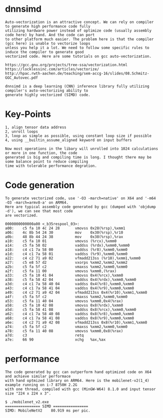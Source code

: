 # dnnsimd

	Auto-vectorization is an attractive concept. We can rely on compiler to generate high performance code fully 
	utilizing hardware power instead of optimize code (usually assembly code here) by hand. And the code can port 
	to other platform much easier. The problem here is that the compiler (gcc here) is unable to vectorize loops
	unless you help it a lot. We need to follow some specific rules to induce the compiler to generate good 
	vectorized code. Here are some tutorials on gcc auto-vectorization.

	https://gcc.gnu.org/projects/tree-ssa/vectorization.html
	https://locklessinc.com/articles/vectorize/
	http://hpac.rwth-aachen.de/teaching/sem-accg-16/slides/08.Schmitz-GGC_Autovec.pdf

	dnnsimd is a deep learning (CNN) inference library fully utilizing compiler's auto-vectorizing ability to 
	generate highly vectorized (SIMD) code. 

# Key-Points

	1, align tensor data address
	2, unroll loops
	3, loop as simple as possible, using constant loop size if possible
	4, using __builtin_assume_aligned keyword on input buffers

	Now most operations in the libary will unrolled into 1024 calculations or more in one function, the code 
	generated is big and compiling time is long. I thought there may be some balance point to reduce compiling
	time with tolerable performance degration.

# Code generation
	
	To generate vectorized code, use '-O3 -march=native' on X64 and '-m64 -O3 -march=armv8-a' on ARM64.
	Here are typical assembly code generated by gcc (dumped with 'objdump -d'), we can see that most code 
	are vectorized.

	0000000000000a00 <_b35respool_03>:
	a00:	c5 fa 10 4c 24 28    	vmovss 0x28(%rsp),%xmm1
	a06:	4c 8b 54 24 30       	mov    0x30(%rsp),%r10
	a0b:	48 8b 44 24 38       	mov    0x38(%rsp),%rax
	a10:	c5 fa 10 01          	vmovss (%rcx),%xmm0
	a14:	c5 fa 58 02          	vaddss (%rdx),%xmm0,%xmm0
	a18:	c4 c1 7a 58 00       	vaddss (%r8),%xmm0,%xmm0
	a1d:	c4 c1 7a 58 01       	vaddss (%r9),%xmm0,%xmm0
	a22:	c4 c2 71 a9 02       	vfmadd213ss (%r10),%xmm1,%xmm0
	a27:	c5 e8 57 d2          	vxorps %xmm2,%xmm2,%xmm2
	a2b:	c5 fa 5f c2          	vmaxss %xmm2,%xmm0,%xmm0
	a2f:	c5 fa 11 00          	vmovss %xmm0,(%rax)
	a33:	c5 fa 10 41 04       	vmovss 0x4(%rcx),%xmm0
	a38:	c5 fa 58 42 04       	vaddss 0x4(%rdx),%xmm0,%xmm0
	a3d:	c4 c1 7a 58 40 04    	vaddss 0x4(%r8),%xmm0,%xmm0
	a43:	c4 c1 7a 58 41 04    	vaddss 0x4(%r9),%xmm0,%xmm0
	a49:	c4 c2 71 a9 42 04    	vfmadd213ss 0x4(%r10),%xmm1,%xmm0
	a4f:	c5 fa 5f c2          	vmaxss %xmm2,%xmm0,%xmm0
	a53:	c5 fa 11 40 04       	vmovss %xmm0,0x4(%rax)
	a58:	c5 fa 10 42 08       	vmovss 0x8(%rdx),%xmm0
	a5d:	c5 fa 58 41 08       	vaddss 0x8(%rcx),%xmm0,%xmm0
	a62:	c4 c1 7a 58 40 08    	vaddss 0x8(%r8),%xmm0,%xmm0
	a68:	c4 c1 7a 58 41 08    	vaddss 0x8(%r9),%xmm0,%xmm0
	a6e:	c4 c2 71 a9 42 08    	vfmadd213ss 0x8(%r10),%xmm1,%xmm0
	a74:	c5 fa 5f c2          	vmaxss %xmm2,%xmm0,%xmm0
	a78:	c5 fa 11 40 08       	vmovss %xmm0,0x8(%rax)
	a7d:	c3                   	retq   
	a7e:	66 90                	xchg   %ax,%ax

# performance

	The code generated by gcc can outperform hand optimized code on X64 and achieve similar performace 
	with hand optmized library on ARM64. Here is the mobilenet-v2(1_4) example running on i-7 8750H 2.2G 
	with one thread, compiled with gcc (MinGW-W64) 8.1.0 and input tensor size "224 x 224 x 3".
	
	$ ./mobilenet_v2.exe
	================ SIMD ================
	SIMD: MobileNetV2    80.919 ms per pic.




